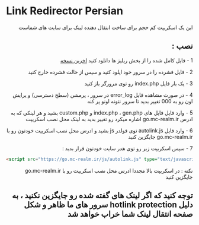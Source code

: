 #  Link Redirector Persian

<div dir="rtl">
این یک اسکریپت کم حجم برای ساخت انتقال دهنده لینک برای سایت های شماست
</div>

<h2 id="-" dir="rtl">نصب :</h2>
<div dir="rtl">

1 - فایل کامل شده را از بخش ریلیز ها دانلود کنید
<a href="https://github.com/drdiamondblock/Link-Redirector-Persian/releases/latest">اخرین نسخه</a>

2 - فایل فشرده را در سرور خود اپلود کنید و سپس از حالت فشرده خارج کنید

3 - یک بار فایل index.php رو توی مرورگر باز کنید

4 - در صورت مشاهده فایل error_log در سرور ، پرمشن (سطح دسترسی) و یرایش اون رو به 000 تغییر بدید تا سرور نتونه اونو پر کنه

5 - وارد فایل فایل های index.php ، gen.php و custom.php بشید و هر لینکی که به ادرس go.mc-realm.ir اشاره میکرد رو تغییر بدید به لینک محل نصب اسکریپت

6 - وارد فایل autolink.js توی فولدر js بشید و ادرس محل نصب اسکریپت خودتون رو با go.mc-realm.ir جایگزین کنید


7 - سپس اسکریپت زیر رو توی هدر سایت خودتون قرار بدید :
</div>

```html
<script src="https://go.mc-realm.ir/js/autolink.js" type="text/javascript"></script>
```

<div dir="rtl">
نکته : در اسکریپت بالا مجددا ادرس محل نصب اسکریپت رو با go.mc-realm.ir جایگزین کنید
</div>

<h2 id="" dir="rtl">توجه کنید که اگر لینک های گفته شده رو جایگزین نکنید ، به دلیل hotlink protection سرور های ما ظاهر و شکل صفحه انتقال لینک شما خراب خواهد شد</h2>
